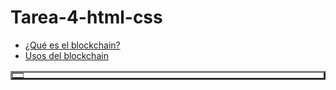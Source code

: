 # Tarea-4-html-css
<!DOCTYPE html>
<html>
<!--España!-->
<ul>
<li><a href="#9">¿Qué es el blockchain?</a></li>
<li><a href="#10">Usos del blockchain</a></li>
</ul>
<table border="3">
    <tr>
         <td colspan="5">
         <head>
        <meta charset="utf-8">
        <title>CSS font-family property</title>
        <style>
        
        h2 {
            color: rgb(0, 232, 15);
        }  
        
        #rabbits-info-heading {
            background-color: purple;
        }
        
        p {
            color: rgb(191, 0, 255);
        }
        
        .song-lyrics {
            background-color: yellow;
        }
        
        </style>
    </head>
    <body>


       
           <h1>BLOCKCHAIN</h1>
           


         
         </td>
    </tr>
   
    <tr>
   
         <td rowspan="3">
         El <strong>blockchain</strong> blockchain es un tipo de registro distribuido (DLT), es decir, que nos permite compartir la información existente con toda la red de nodos (ordenadores) de la que se forma parte. <br>Cada vez que se añade información, se va compartiendo entre todos esos nodos, y cada uno de ellos tiene, teóricamente, una copia completa de la información que se ha ido generando en ese registro.</br>
       <img src=https://tse2.mm.bing.net/th?id=OIP.pUtCnMy4VhWjk1dlQ70vhQHaDV&pid=Api&P=0&h=180" WIDTH="350">
         
         </td>
         
         <td id="ahmed">
         <h1><u>Tipos de blockchain</h1></u>
         
         <p><u></p>
<p>Más información <a href="https://www.techopedia.com/es/tipos-blockchain">URL</a>
         </td>
       
         <td rowspan="2">
         
         <h1><u>¿Para que sirve el blockchain?</u></h1>
         
       <p><em>Las aplicaciones de la tecnología blockchain son numerosas y van más allá de las criptomonedas. Algunos de los usos más comunes incluyen:
Transferencias monetarias: Las blockchains permiten realizar transacciones financieras rápidas y seguras, sin intermediarios como bancos.
Contratos inteligentes (smart contracts): Son programas autónomos que se ejecutan automáticamente cuando se cumplen ciertas condiciones. Se utilizan en diversas industrias, como la inmobiliaria, la energía y la logística.
Trazabilidad y cadena de suministro: La tecnología blockchain puede mejorar la transparencia y la eficiencia en la cadena de suministro, permitiendo rastrear el origen y la historia de los productos.
NFT (Tokens no fungibles): Los NFT son activos digitales únicos e indivisibles que pueden representar obras de arte, coleccionables, inmuebles virtuales, entre otros.</em>
        </td>
    </tr>
   
    <tr>
         
        <td id="8">
       
        <h1>¿Cómo ha impulsado el blockchain la descentralización?</h1>
       
        <p><u>En solo unos pocos años, la tecnología ‘blockchain’ ha pasado de estar limitada a las criptomonedas a ser una herramienta utilizada en muchos otros ámbitos, como la ‘tokenización’ de activos o la identidad digital. El futuro pasa por su interoperabilidad con el mundo centralizado, que gracias a la liquidez de las instituciones puede aportar mayor rapidez y eficiencia a ‘blockchain’</u>.
       
        </td>
    </tr>
   
    </table>
   
    <!--chao!-->
   
   
</html>
